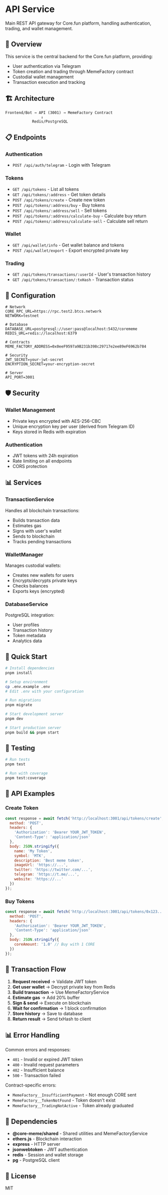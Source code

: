 # API Service

Main REST API gateway for Core.fun platform, handling authentication, trading, and wallet management.

## 🚀 Overview

This service is the central backend for the Core.fun platform, providing:
- User authentication via Telegram
- Token creation and trading through MemeFactory contract
- Custodial wallet management
- Transaction execution and tracking

## 🏗️ Architecture

```
Frontend/Bot → API (3001) → MemeFactory Contract
                ↓
            Redis/PostgreSQL
```

## 📋 Endpoints

### Authentication
- `POST /api/auth/telegram` - Login with Telegram

### Tokens
- `GET /api/tokens` - List all tokens
- `GET /api/tokens/:address` - Get token details
- `POST /api/tokens/create` - Create new token
- `POST /api/tokens/:address/buy` - Buy tokens
- `POST /api/tokens/:address/sell` - Sell tokens
- `POST /api/tokens/:address/calculate-buy` - Calculate buy return
- `POST /api/tokens/:address/calculate-sell` - Calculate sell return

### Wallet
- `GET /api/wallet/info` - Get wallet balance and tokens
- `POST /api/wallet/export` - Export encrypted private key

### Trading
- `GET /api/tokens/transactions/:userId` - User's transaction history
- `GET /api/tokens/transaction/:txHash` - Transaction status

## 🔧 Configuration

```env
# Network
CORE_RPC_URL=https://rpc.test2.btcs.network
NETWORK=testnet

# Database
DATABASE_URL=postgresql://user:pass@localhost:5432/corememe
REDIS_URL=redis://localhost:6379

# Contracts
MEME_FACTORY_ADDRESS=0x0eeF9597a9B231b398c29717e2ee89eF6962b784

# Security
JWT_SECRET=your-jwt-secret
ENCRYPTION_SECRET=your-encryption-secret

# Server
API_PORT=3001
```

## 🛡️ Security

### Wallet Management
- Private keys encrypted with AES-256-CBC
- Unique encryption key per user (derived from Telegram ID)
- Keys stored in Redis with expiration

### Authentication
- JWT tokens with 24h expiration
- Rate limiting on all endpoints
- CORS protection

## 📊 Services

### TransactionService
Handles all blockchain transactions:
- Builds transaction data
- Estimates gas
- Signs with user's wallet
- Sends to blockchain
- Tracks pending transactions

### WalletManager
Manages custodial wallets:
- Creates new wallets for users
- Encrypts/decrypts private keys
- Checks balances
- Exports keys (encrypted)

### DatabaseService
PostgreSQL integration:
- User profiles
- Transaction history
- Token metadata
- Analytics data

## 🚀 Quick Start

```bash
# Install dependencies
pnpm install

# Setup environment
cp .env.example .env
# Edit .env with your configuration

# Run migrations
pnpm migrate

# Start development server
pnpm dev

# Start production server
pnpm build && pnpm start
```

## 🧪 Testing

```bash
# Run tests
pnpm test

# Run with coverage
pnpm test:coverage
```

## 📝 API Examples

### Create Token
```javascript
const response = await fetch('http://localhost:3001/api/tokens/create', {
  method: 'POST',
  headers: {
    'Authorization': 'Bearer YOUR_JWT_TOKEN',
    'Content-Type': 'application/json'
  },
  body: JSON.stringify({
    name: 'My Token',
    symbol: 'MTK',
    description: 'Best meme token',
    imageUrl: 'https://...',
    twitter: 'https://twitter.com/...',
    telegram: 'https://t.me/...',
    website: 'https://...'
  })
});
```

### Buy Tokens
```javascript
const response = await fetch('http://localhost:3001/api/tokens/0x123.../buy', {
  method: 'POST',
  headers: {
    'Authorization': 'Bearer YOUR_JWT_TOKEN',
    'Content-Type': 'application/json'
  },
  body: JSON.stringify({
    coreAmount: '1.0' // Buy with 1 CORE
  })
});
```

## 🔄 Transaction Flow

1. **Request received** → Validate JWT token
2. **Get user wallet** → Decrypt private key from Redis
3. **Build transaction** → Use MemeFactoryService
4. **Estimate gas** → Add 20% buffer
5. **Sign & send** → Execute on blockchain
6. **Wait for confirmation** → 1 block confirmation
7. **Store history** → Save to database
8. **Return result** → Send txHash to client

## 📊 Error Handling

Common errors and responses:
- `401` - Invalid or expired JWT token
- `400` - Invalid request parameters
- `402` - Insufficient balance
- `500` - Transaction failed

Contract-specific errors:
- `MemeFactory__InsufficientPayment` - Not enough CORE sent
- `MemeFactory__TokenNotFound` - Token doesn't exist
- `MemeFactory__TradingNotActive` - Token already graduated

## 🔗 Dependencies

- **@core-meme/shared** - Shared utilities and MemeFactoryService
- **ethers.js** - Blockchain interaction
- **express** - HTTP server
- **jsonwebtoken** - JWT authentication
- **redis** - Session and wallet storage
- **pg** - PostgreSQL client

## 📄 License

MIT